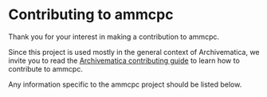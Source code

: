 # Contributing to ammcpc

Thank you for your interest in making a contribution to ammcpc.

Since this project is used mostly in the general context of Archivematica, we
invite you to read the [Archivematica contributing guide](https://github.com/artefactual/archivematica/blob/qa/1.x/CONTRIBUTING.md)
to learn how to contribute to ammcpc.

Any information specific to the ammcpc project should be listed
below.
